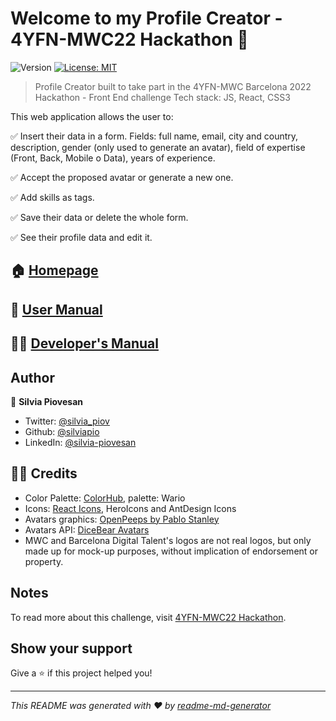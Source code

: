 # Welcome to my Profile Creator - 4YFN-MWC22 Hackathon 👋

![Version](https://img.shields.io/badge/version-1.2.0-blue.svg?cacheSeconds=2592000)
[![License: MIT](https://img.shields.io/badge/License-MIT-yellow.svg)](#)

> Profile Creator built to take part in the 4YFN-MWC Barcelona 2022 Hackathon - Front End challenge
> Tech stack: JS, React, CSS3

This web application allows the user to:

✅ Insert their data in a form. Fields: full name, email, city and country, description, gender (only used to generate an avatar), field of expertise (Front, Back, Mobile o Data), years of experience.

✅ Accept the proposed avatar or generate a new one.

✅ Add skills as tags.

✅ Save their data or delete the whole form.

✅ See their profile data and edit it.

## 🏠 [Homepage](https://silviapio.github.io/mwc22)

## 🤷 [User Manual](https://github.com/silviapio/mwc22/blob/development/userManual.md)

## 👩‍💻 [Developer's Manual](https://github.com/silviapio/mwc22/blob/development/devManual.md)

## Author

👩 **Silvia Piovesan**

* Twitter: [@silvia\_piov](https://twitter.com/silvia\_piov)
* Github: [@silviapio](https://github.com/silviapio)
* LinkedIn: [@silvia-piovesan](https://linkedin.com/in/silvia-piovesan)

## 🙏🏽 Credits

* Color Palette: [ColorHub](https://www.colorhub.app), palette: Wario
* Icons: [React Icons](https://react-icons.github.io/react-icons/), HeroIcons and AntDesign Icons
* Avatars graphics: [OpenPeeps by Pablo Stanley](https://avatars.dicebear.com/styles/open-peeps)
* Avatars API: [DiceBear Avatars](https://avatars.dicebear.com/)
* MWC and Barcelona Digital Talent's logos are not real logos, but only made up for mock-up purposes, without implication of endorsement or property.

## Notes

To read more about this challenge, visit [4YFN-MWC22 Hackathon](https://nuwe.io/challenge/mwc-22-front).

## Show your support

Give a ⭐️ if this project helped you!


***
_This README was generated with ❤️ by [readme-md-generator](https://github.com/kefranabg/readme-md-generator)_
